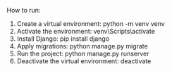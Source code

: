 How to run:
1. Create a virtual environment: python -m venv venv
2. Activate the environment: venv\Scripts\activate
3. Install Django: pip install django
4. Apply migrations: python manage.py migrate
5. Run the project: python manage.py runserver
6. Deactivate the virtual environment: deactivate